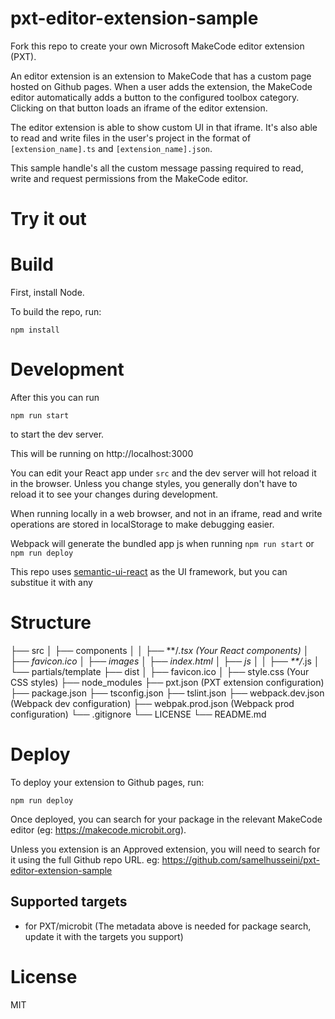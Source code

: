 # pxt-editor-extension-sample

Fork this repo to create your own Microsoft MakeCode editor extension (PXT).

An editor extension is an extension to MakeCode that has a custom page hosted on Github pages. 
When a user adds the extension, the MakeCode editor automatically adds a button to the configured toolbox category. Clicking on that button loads an iframe of the editor extension. 

The editor extension is able to show custom UI in that iframe. It's also able to read and write files in the user's project in the format of ``[extension_name].ts`` and ``[extension_name].json``.

This sample handle's all the custom message passing required to read, write and request permissions from the MakeCode editor.

# Try it out



# Build

First, install Node.

To build the repo, run:

```
npm install
```

# Development

After this you can run 
```
npm run start
```
to start the dev server.

This will be running on http://localhost:3000

You can edit your React app under ``src`` and the dev server will hot reload it in the browser. Unless you change styles, you generally don't have to reload it to see your changes during development.

When running locally in a web browser, and not in an iframe, read and write operations are stored in localStorage to make debugging easier.

Webpack will generate the bundled app js when running ``npm run start`` or ``npm run deploy``

This repo uses [semantic-ui-react](https://github.com/Semantic-Org/Semantic-UI-React) as the UI framework, but you can substitue it with any

# Structure

├── src
│   ├── components
│   │   ├── **/*.tsx (Your React components)
│   ├── favicon.ico
│   ├── images
│   ├── index.html
│   ├── js
│   │   ├── **/*.js
│   └── partials/template
├── dist
│   ├── favicon.ico
│   ├── style.css (Your CSS styles)
├── node_modules
├── pxt.json (PXT extension configuration)
├── package.json
├── tsconfig.json
├── tslint.json
├── webpack.dev.json (Webpack dev configuration)
├── webpak.prod.json (Webpack prod configuration)
└── .gitignore
└── LICENSE
└── README.md

# Deploy

To deploy your extension to Github pages, run:

```
npm run deploy
```

Once deployed, you can search for your package in the relevant MakeCode editor (eg: https://makecode.microbit.org).

Unless you extension is an Approved extension, you will need to search for it using the full Github repo URL. eg: https://github.com/samelhusseini/pxt-editor-extension-sample

## Supported targets

* for PXT/microbit
(The metadata above is needed for package search, update it with the targets you support)

# License 

MIT